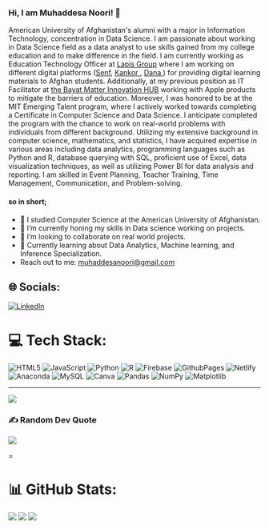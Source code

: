 ### Hi, I am Muhaddesa Noori! 👋


 American University of Afghanistan's alumni with a major in Information Technology, concentration in Data Science. I am passionate about working in Data Science field as a data analyst to use skills gained from my college education and to make difference in the field. 
I am currently working as Education Technology Officer at  <a href="https://education.lapis-group.com/senf/?_gl=1%2Adg27ci%2A_ga%2AMjAyNzY3ODgzNi4xNzM5ODU2MTEy%2A_ga_Q9DF6EYSR7%2AczE3NjE2MzQyNTEkbzE0JGcwJHQxNzYxNjM0MjUxJGo2MCRsMCRoMA..](https://lapis-group.com/">Lapis Group</a>  where I am working on different digital platforms (<a href="https://education.lapis-group.com/senf/?_gl=1%2Adg27ci%2A_ga%2AMjAyNzY3ODgzNi4xNzM5ODU2MTEy%2A_ga_Q9DF6EYSR7%2AczE3NjE2MzQyNTEkbzE0JGcwJHQxNzYxNjM0MjUxJGo2MCRsMCRoMA..">Senf</a>, <a href="https://kankor.af/"> Kankor </a>
 , <a href="https://afghanistan.learningpassport.org/">Dana </a>
) for providing digital learning materials to Afghan students. Additionally, at my previous position as IT Facilitator at <a href="https://www.matter.ngo/education-afghanistan-innovation/">the Bayat Matter Innovation HUB</a>
  working with Apple products to mitigate the barriers of education. Moreover, I was honored to be at the MIT Emerging Talent program, where I actively worked towards completing a Certificate in Computer Science and Data Science. I anticipate completed the program with the chance to work on real-world problems with individuals from different background. Utilizing my extensive background in computer science, mathematics, and statistics, I have acquired expertise in various areas including data analytics, programming languages such as Python and R, database querying with SQL, proficient use of Excel, data visualization techniques, as well as utilizing Power BI for data analysis and reporting. 
I am skilled in Event Planning, Teacher Training, Time Management, Communication, and Problem-solving. 
#### so in short;
- 🔭 I studied Computer Science at the American University of Afghanistan. 
- 🌱 I’m currently honing my skills in Data science working on projects. 
- 👯 I’m looking to collaborate on real world projects. 
- 💬 Currently learning about Data Analytics,  Machine learning, and Inference Specialization.
- Reach out to me: muhaddesanoori@gmail.com






## 🌐 Socials:
[![LinkedIn](https://img.shields.io/badge/LinkedIn-%230077B5.svg?logo=linkedin&logoColor=white)](https://linkedin.com/in/https://www.linkedin.com/in/muhaddesa-noori-534579155/) 

# 💻 Tech Stack:
![HTML5](https://img.shields.io/badge/html5-%23E34F26.svg?style=for-the-badge&logo=html5&logoColor=white) ![JavaScript](https://img.shields.io/badge/javascript-%23323330.svg?style=for-the-badge&logo=javascript&logoColor=%23F7DF1E)   ![Python](https://img.shields.io/badge/python-3670A0?style=for-the-badge&logo=python&logoColor=ffdd54) ![R](https://img.shields.io/badge/r-%23276DC3.svg?style=for-the-badge&logo=r&logoColor=white) ![Firebase](https://img.shields.io/badge/firebase-%23039BE5.svg?style=for-the-badge&logo=firebase) ![GithubPages](https://img.shields.io/badge/github%20pages-121013?style=for-the-badge&logo=github&logoColor=white) ![Netlify](https://img.shields.io/badge/netlify-%23000000.svg?style=for-the-badge&logo=netlify&logoColor=#00C7B7) ![Anaconda](https://img.shields.io/badge/Anaconda-%2344A833.svg?style=for-the-badge&logo=anaconda&logoColor=white) ![MySQL](https://img.shields.io/badge/mysql-%2300000f.svg?style=for-the-badge&logo=mysql&logoColor=white)  ![Canva](https://img.shields.io/badge/Canva-%2300C4CC.svg?style=for-the-badge&logo=Canva&logoColor=white) ![Pandas](https://img.shields.io/badge/pandas-%23150458.svg?style=for-the-badge&logo=pandas&logoColor=white) ![NumPy](https://img.shields.io/badge/numpy-%23013243.svg?style=for-the-badge&logo=numpy&logoColor=white) ![Matplotlib](https://img.shields.io/badge/Matplotlib-%23ffffff.svg?style=for-the-badge&logo=Matplotlib&logoColor=black) 


---
[![](https://visitcount.itsvg.in/api?id=Muhaddesa&icon=0&color=1)](https://visitcount.itsvg.in)



### ✍️ Random Dev Quote
![](https://quotes-github-readme.vercel.app/api?type=horizontal&theme=radical)



<!-- Proudly created with GPRM ( https://gprm.itsvg.in ) -->
<!-- Proudly created with GPRM ( https://gprm.itsvg.in ) -->

=


# 📊 GitHub Stats:
![](https://github-readme-stats.vercel.app/api?username=Muhaddesa&theme=radical&hide_border=false&include_all_commits=false&count_private=false)
![](https://github-readme-streak-stats.herokuapp.com/?user=Muhaddesa&theme=radical&hide_border=false)
![](https://github-readme-stats.vercel.app/api/top-langs/?username=Muhaddesa&theme=radical&hide_border=false&include_all_commits=false&count_private=false&layout=compact)






<!-- Proudly created with GPRM ( https://gprm.itsvg.in ) -->
